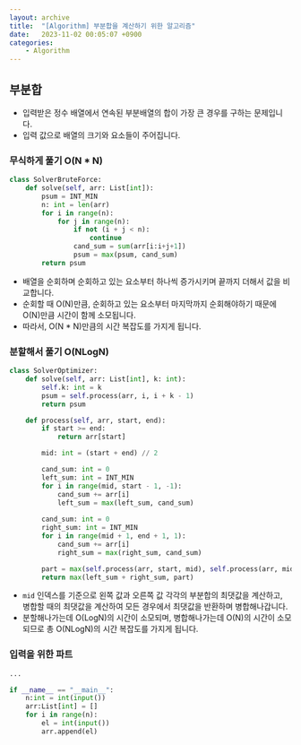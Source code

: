 ```yaml
---
layout: archive
title:  "[Algorithm] 부분합을 계산하기 위한 알고리즘"
date:   2023-11-02 00:05:07 +0900
categories: 
    - Algorithm
---
```


## 부분합
- 입력받은 정수 배열에서 연속된 부분배열의 합이 가장 큰 경우를 구하는 문제입니다.
- 입력 값으로 배열의 크기와 요소들이 주어집니다.

### 무식하게 풀기 O(N * N)
```python
class SolverBruteForce:
    def solve(self, arr: List[int]):
        psum = INT_MIN
        n: int = len(arr)
        for i in range(n):
            for j in range(n):
                if not (i + j < n):
                    continue
                cand_sum = sum(arr[i:i+j+1])
                psum = max(psum, cand_sum)
        return psum

```
- 배열을 순회하며 순회하고 있는 요소부터 하나씩 증가시키며 끝까지 더해서 값을 비교합니다.
- 순회할 때 O(N)만큼, 순회하고 있는 요소부터 마지막까지 순회해야하기 때문에 O(N)만큼 시간이 함께 소모됩니다.
- 따라서, O(N * N)만큼의 시간 복잡도를 가지게 됩니다.


### 분할해서 풀기 O(NLogN)
```python
class SolverOptimizer:
    def solve(self, arr: List[int], k: int):
        self.k: int = k
        psum = self.process(arr, i, i + k - 1)
        return psum

    def process(self, arr, start, end):
        if start >= end:
            return arr[start]

        mid: int = (start + end) // 2

        cand_sum: int = 0
        left_sum: int = INT_MIN
        for i in range(mid, start - 1, -1):
            cand_sum += arr[i]
            left_sum = max(left_sum, cand_sum)
        
        cand_sum: int = 0
        right_sum: int = INT_MIN
        for i in range(mid + 1, end + 1, 1):
            cand_sum += arr[i]
            right_sum = max(right_sum, cand_sum)

        part = max(self.process(arr, start, mid), self.process(arr, mid + 1, end))
        return max(left_sum + right_sum, part)
```
- `mid` 인덱스를 기준으로 왼쪽 값과 오른쪽 값 각각의 부분합의 최댓값을 계산하고, 병합할 때의 최댓값을 계산하여 모든 경우에서 최댓값을 반환하며 병합해나갑니다. 
- 분할해나가는데 O(LogN)의 시간이 소모되며, 병합해나가는데 O(N)의 시간이 소모되므로 총 O(NLogN)의 시간 복잡도를 가지게 됩니다.

### 입력을 위한 파트
```python
...

if __name__ == "__main__":
    n:int = int(input())
    arr:List[int] = []
    for i in range(n):
        el = int(input())
        arr.append(el)
```
